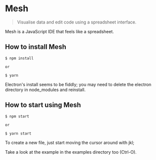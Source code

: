 # Mesh

> Visualise data and edit code using a spreadsheet interface.

Mesh is a JavaScript IDE that feels like a spreadsheet.

## How to install Mesh

```
$ npm install

or

$ yarn

```

Electron's install seems to be fiddly; you may need to delete the electron directory in node_modules and reinstall.

## How to start using Mesh

```
$ npm start

or

$ yarn start
```

To create a new file, just start moving the cursor around with jkl;

Take a look at the example in the examples directory too (Ctrl-O).
